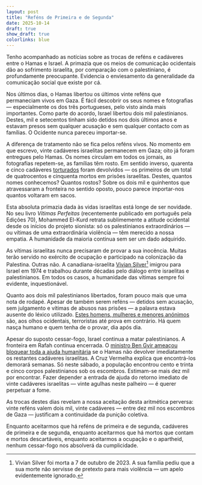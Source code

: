 ```yaml
---
layout: post
title: "Reféns de Primeira e de Segunda"
date: 2025-10-14
draft: true
show_draft: true
colorlinks: blue
---
```


Tenho acompanhado as notícias sobre as trocas de reféns e cadáveres entre o Hamas e Israel. A primazia que os meios de comunicação ocidentais dão ao sofrimento israelita, por comparação com o palestiniano, é profundamente preocupante. Evidencia o enviesamento da generalidade da comunicação social que existe por cá.

Nos últimos dias, o Hamas libertou os últimos vinte reféns que permaneciam vivos em Gaza. É fácil descobrir os seus nomes e fotografias — especialmente os dos três portugueses, pelo visto ainda mais importantes. Como parte do acordo, Israel libertou dois mil palestinianos. Destes, mil e setecentos tinham sido detidos nos dois últimos anos e estavam presos sem qualquer acusação e sem qualquer contacto com as famílias. O Ocidente nunca pareceu importar-se.

A diferença de tratamento não se fica pelos reféns vivos. No momento em que escrevo, vinte cadáveres israelitas permanecem em Gaza; oito já foram entregues pelo Hamas. Os nomes circulam em todos os jornais, as fotografias repetem-se, as famílias têm rosto. Em sentido inverso, quarenta e cinco cadáveres [torturados](https://www.theguardian.com/world/live/2025/oct/14/gaza-ceasefire-israel-hamas-palestine-hostages-detainees-truce-live-news-updates?CMP=share_btn_url&page=with%3Ablock-68ee9fe08f084a6128737b82#block-68ee9fe08f084a6128737b82) foram devolvidos — os primeiros de um total de quatrocentos e cinquenta mortos em prisões israelitas. Destes, quantos nomes conhecemos? Quantos rostos? Sobre os dois mil e quinhentos que atravessaram a fronteira no sentido oposto, pouco parece importar-nos quantos voltaram em sacos.

Esta absoluta primazia dada às vidas israelitas está longe de ser novidade. No seu livro *Vítimas Perfeitas* (recentemente publicado em português pela Edições 70), Mohammed El-Kurd retrata sublimemente a atitude ocidental desde os inícios do projeto sionista: só os palestinianos extraordinários — ou vítimas de uma extraordinária violência — têm merecido a nossa empatia. A humanidade da maioria continua sem ser um dado adquirido.

As vítimas israelitas nunca precisaram de provar a sua inocência. Muitas terão servido no exército de ocupação e participado na colonização da Palestina. Outras não. A canadiana-israelita [Vivian Silver](https://en.wikipedia.org/wiki/Vivian_Silver)[^1] imigrou para Israel em 1974 e trabalhou durante décadas pelo diálogo entre israelitas e palestinianos. Em todos os casos, a humanidade das vítimas sempre foi evidente, inquestionável.

Quanto aos dois mil palestinianos libertados, foram pouco mais que uma nota de rodapé. Apesar de também serem reféns — detidos sem acusação, sem julgamento e vítimas de abusos nas prisões — a palavra estava ausente do léxico utilizado. [Estes homens, mulheres e menores anónimos](https://www.aljazeera.com/features/2025/10/13/explainer-who-are-the-palestinian-captives-israel-released) são, aos olhos ocidentais, terroristas até prova em contrário. Há quem nasça humano e quem tenha de o provar, dia após dia.

Apesar do suposto cessar-fogo, Israel continua a matar palestinianos. A fronteira em Rafah continua encerrada. O [ministro Ben Gvir ameaçou bloquear toda a ajuda humanitária](https://www.theguardian.com/world/live/2025/oct/14/gaza-ceasefire-israel-hamas-palestine-hostages-detainees-truce-live-news-updates?CMP=share_btn_url&page=with%3Ablock-68ee8f378f0894af1b593ca8#block-68ee8f378f0894af1b593ca8) se o Hamas não devolver imediatamente os restantes cadáveres israelitas. A Cruz Vermelha explica que encontrá-los demorará semanas. Só neste sábado, a população encontrou cento e trinta e cinco corpos palestinianos sob os escombros. Estimam-se mais dez mil por encontrar. Fazer depender a entrada de ajuda do retorno imediato de vinte cadáveres israelitas — vinte agulhas neste palheiro — é querer perpetuar a fome.

As trocas destes dias revelam a nossa aceitação desta aritmética perversa: vinte reféns valem dois mil, vinte cadáveres — entre dez mil nos escombros de Gaza — justificam a continuidade da punição coletiva.

Enquanto aceitarmos que há reféns de primeira e de segunda, cadáveres de primeira e de segunda, enquanto aceitarmos que há mortos que contam e mortos descartáveis, enquanto aceitarmos a ocupação e o apartheid, nenhum cessar-fogo nos absolverá da cumplicidade.

[^1]: Vivian Silver foi morta a 7 de outubro de 2023. A sua família pediu que a sua morte não servisse de pretexto para mais violência — um apelo evidentemente ignorado.
